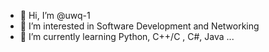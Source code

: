 - 👋 Hi, I’m @uwq-1
- 👀 I’m interested in Software Development and Networking
- 🌱 I’m currently learning Python, C++/C , C#,  Java ...


<!---
uwq-1/uwq-1 is a ✨ special ✨ repository because its `README.md` (this file) appears on your GitHub profile.
You can click the Preview link to take a look at your changes.
--->
